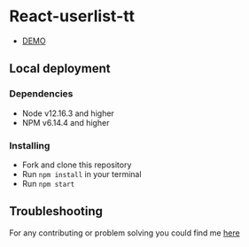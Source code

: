 # React-userlist-tt
- [DEMO](https://andriimanyak.github.io/react-userlist-tt/)

## Local deployment

### Dependencies
* Node v12.16.3 and higher
* NPM v6.14.4 and higher


### Installing
* Fork and clone this repository
* Run `npm install` in your terminal
* Run `npm start`

## Troubleshooting

For any contributing or problem solving you could find me [here](https://t.me/AndriyManyak)
